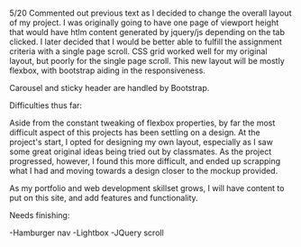 <!-- CSS Grid:

[I found an article on CSS grid](https://itnext.io/simple-web-layout-with-css-grid-ec6be5086531) that piqued my interest. We haven't gone over it in class, but after looking at MDN docs and playing around in the html and css sandbox files I set up, I decided I wanted to try it out. I copied the starter html and css from the tutorial to use as a template and began messing around with the fr values.

My aim for the front page is to have a small oval photo with a single line of text. A hover effect will suggest to the visitor that the element (a div containing both items) is clickable. On click, the oval will expand to reveal a full rectangular image, and the line of text will expand to paragraph length. -->

5/20 Commented out previous text as I decided to change the overall layout of my project. I was originally going to have one page of viewport height that would have htlm content generated by jquery/js depending on the tab clicked. I later decided that I would be better able to fulfill the assignment criteria with a single page scroll. CSS grid worked well for my original layout, but poorly for the single page scroll. This new layout will be mostly flexbox, with bootstrap aiding in the responsiveness.

Carousel and sticky header are handled by Bootstrap.

Difficulties thus far:

Aside from the constant tweaking of flexbox properties, by far the most difficult aspect of this projects has been settling on a design. At the project's start, I opted for designing my own layout, especially as I saw some great original ideas being tried out by classmates. As the project progressed, however, I found this more difficult, and ended up scrapping what I had and moving towards a design closer to the mockup provided.

As my portfolio and web development skillset grows, I will have content to put on this site, and add features and functionality.

Needs finishing:

-Hamburger nav
-Lightbox
-JQuery scroll
